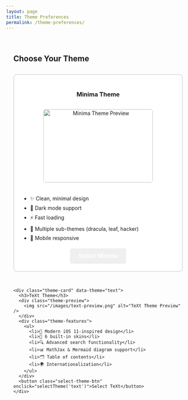 ```yaml
---
layout: page
title: Theme Preferences
permalink: /theme-preferences/
---
```


<div class="theme-preferences">
  <h2>Choose Your Theme</h2>
  
  <div class="theme-options">
    <div class="theme-card" data-theme="minima">
      <h3>Minima Theme</h3>
      <div class="theme-preview">
        <img src="/images/minima-preview.png" alt="Minima Theme Preview" />
      </div>
      <div class="theme-features">
        <ul>
          <li>✨ Clean, minimal design</li>
          <li>🌙 Dark mode support</li>
          <li>⚡ Fast loading</li>
          <li>🎨 Multiple sub-themes (dracula, leaf, hacker)</li>
          <li>📱 Mobile responsive</li>
        </ul>
      </div>
      <button class="select-theme-btn" onclick="selectTheme('minima')">Select Minima</button>
    </div>
    
    <div class="theme-card" data-theme="text">
      <h3>TeXt Theme</h3>
      <div class="theme-preview">
        <img src="/images/text-preview.png" alt="TeXt Theme Preview" />
      </div>
      <div class="theme-features">
        <ul>
          <li>🎯 Modern iOS 11-inspired design</li>
          <li>🌈 6 built-in skins</li>
          <li>🔍 Advanced search functionality</li>
          <li>📊 MathJax & Mermaid diagram support</li>
          <li>🗂️ Table of contents</li>
          <li>🌍 Internationalization</li>
        </ul>
      </div>
      <button class="select-theme-btn" onclick="selectTheme('text')">Select TeXt</button>
    </div>
  </div>
</div>

<style>
.theme-preferences {
  max-width: 1200px;
  margin: 0 auto;
  padding: 20px;
}

.theme-options {
  display: grid;
  grid-template-columns: repeat(auto-fit, minmax(400px, 1fr));
  gap: 30px;
  margin-top: 30px;
}

.theme-card {
  border: 2px solid #ddd;
  border-radius: 10px;
  padding: 20px;
  text-align: center;
  transition: transform 0.3s ease, box-shadow 0.3s ease;
  background: white;
}

.theme-card:hover {
  transform: translateY(-5px);
  box-shadow: 0 10px 25px rgba(0,0,0,0.1);
}

.theme-card.selected {
  border-color: #007acc;
}

.theme-preview img {
  width: 100%;
  max-width: 300px;
  height: 200px;
  object-fit: cover;
  border-radius: 5px;
  margin: 15px 0;
}

.theme-features ul {
  text-align: left;
  margin: 20px 0;
}

.theme-features li {
  margin: 8px 0;
  font-size: 14px;
}

.select-theme-btn {
  color: white;
  border: none;
  padding: 12px 24px;
  border-radius: 5px;
  cursor: pointer;
  font-size: 16px;
  font-weight: bold;
  transition: background 0.3s ease;
}

.select-theme-btn:hover {
  background: #005a9e;
}

@media (max-width: 768px) {
  .theme-options {
    grid-template-columns: 1fr;
  }
  
  .theme-card {
    margin: 10px 0;
  }
}
</style>

<script>
function selectTheme(themeName) {
  // Save preference
  localStorage.setItem('selectedTheme', themeName);
  
  // Visual feedback
  document.querySelectorAll('.theme-card').forEach(card => {
    card.classList.remove('selected');
  });
  document.querySelector(`[data-theme="${themeName}"]`).classList.add('selected');
  
  // Show confirmation
  alert(`${themeName.charAt(0).toUpperCase() + themeName.slice(1)} theme selected! Refresh the page to see changes.`);
  
  // Optional: Auto-redirect with theme parameter
  const url = new URL(window.location.origin);
  url.searchParams.set('theme', themeName);
  window.location.href = url.toString();
}

// Load current selection on page load
document.addEventListener('DOMContentLoaded', function() {
  const currentTheme = localStorage.getItem('selectedTheme') || 'minima';
  const currentCard = document.querySelector(`[data-theme="${currentTheme}"]`);
  if (currentCard) {
    currentCard.classList.add('selected');
  }
});
</script>
